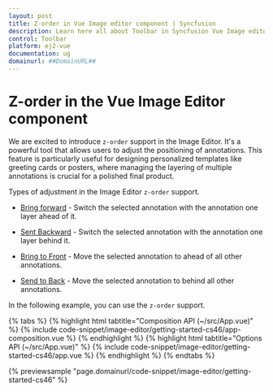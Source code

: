 ```yaml
---
layout: post
title: Z-order in Vue Image editor component | Syncfusion
description: Learn here all about Toolbar in Syncfusion Vue Image editor component of Syncfusion Essential JS 2 and more.
control: Toolbar 
platform: ej2-vue
documentation: ug
domainurl: ##DomainURL##
---
```


# Z-order in the Vue Image Editor component

We are excited to introduce `z-order` support in the Image Editor. It's a powerful tool that allows users to adjust the positioning of annotations. This feature is particularly useful for designing personalized templates like greeting cards or posters, where managing the layering of multiple annotations is crucial for a polished final product.
 
Types of adjustment in the Image Editor `z-order` support.

* [Bring forward](https://ej2.syncfusion.com/vue/documentation/api/image-editor/#bringforward) - Switch the selected annotation with the annotation one layer ahead of it.

* [Sent Backward](https://ej2.syncfusion.com/vue/documentation/api/image-editor/#sendbackward) - Switch the selected annotation with the annotation one layer behind it.

* [Bring to Front](https://ej2.syncfusion.com/vue/documentation/api/image-editor/#bringtofront) - Move the selected annotation to ahead of all other annotations.

* [Send to Back](https://ej2.syncfusion.com/vue/documentation/api/image-editor/#sendtoback) - Move the selected annotation to behind all other annotations.

In the following example, you can use the `z-order` support.

{% tabs %}
{% highlight html tabtitle="Composition API (~/src/App.vue)" %}
{% include code-snippet/image-editor/getting-started-cs46/app-composition.vue %}
{% endhighlight %}
{% highlight html tabtitle="Options API (~/src/App.vue)" %}
{% include code-snippet/image-editor/getting-started-cs46/app.vue %}
{% endhighlight %}
{% endtabs %}
        
{% previewsample "page.domainurl/code-snippet/image-editor/getting-started-cs46" %}